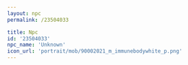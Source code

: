 ```yaml
---
layout: npc
permalink: /23504033

title: Npc
id: '23504033'
npc_name: 'Unknown'
icon_url: 'portrait/mob/90002021_m_immunebodywhite_p.png'
---
```

